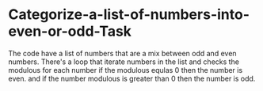 # Categorize-a-list-of-numbers-into-even-or-odd-Task

The code have a list of numbers that are a mix between odd and even numbers. 
There's a loop that iterate numbers in the list and checks the modulous for each number
if the modulous equlas 0 then the number is even.
and if the number modulous is greater than 0 then the number is odd.
